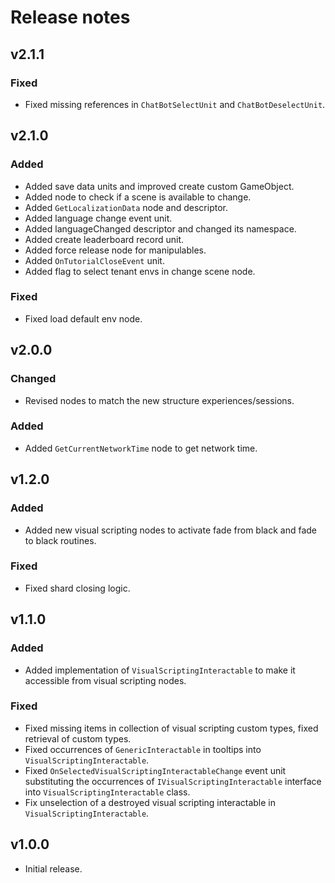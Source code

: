 # Release notes

## v2.1.1

### Fixed

- Fixed missing references in `ChatBotSelectUnit` and `ChatBotDeselectUnit`.

## v2.1.0

### Added

- Added save data units and improved create custom GameObject.
- Added node to check if a scene is available to change.
- Added `GetLocalizationData` node and descriptor.
- Added language change event unit.
- Added languageChanged descriptor and changed its namespace.
- Added create leaderboard record unit.
- Added force release node for manipulables.
- Added `OnTutorialCloseEvent` unit.
- Added flag to select tenant envs in change scene node.

### Fixed

- Fixed load default env node.

## v2.0.0

### Changed

- Revised nodes to match the new structure experiences/sessions.

### Added

- Added `GetCurrentNetworkTime` node to get network time.

## v1.2.0

### Added

- Added new visual scripting nodes to activate fade from black and fade to black routines.

### Fixed

- Fixed shard closing logic.

## v1.1.0

### Added

- Added implementation of `VisualScriptingInteractable` to make it accessible from visual scripting nodes.

### Fixed

- Fixed missing items in collection of visual scripting custom types, fixed retrieval of custom types.
- Fixed occurrences of `GenericInteractable` in tooltips into `VisualScriptingInteractable`.
- Fixed `OnSelectedVisualScriptingInteractableChange` event unit substituting
  the occurrences of `IVisualScriptingInteractable` interface into `VisualScriptingInteractable` class.
- Fix unselection of a destroyed visual scripting interactable in `VisualScriptingInteractable`.

## v1.0.0

- Initial release.
